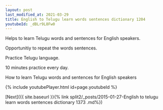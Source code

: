```yaml
---
layout: post
last_modified_at: 2021-03-29
title: English to Telugu learn words sentences dictionary 1204 
youtubeId: _dBLr9L8Fw0
---
```

 
 
Helps to learn Telugu words and sentences for English speakers.

Opportunitiy to repeat the words sentences. 

Practice Telugu language. 
 
10 minutes practice every day. 
 
How to learn Telugu words and sentences for English speakers 
 
{% include youtubePlayer.html id=page.youtubeId %}
 
 
[Next]({{ site.baseurl }}{% link  split2/_posts/2015-01-27-English to telugu learn words sentences dictionary 1373 .md%})
 
